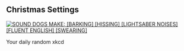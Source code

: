 ## Christmas Settings
[![SOUND DOGS MAKE: [BARKING] [HISSING] [LIGHTSABER NOISES] [FLUENT ENGLISH] [SWEARING]](https://imgs.xkcd.com/comics/christmas_settings.png)](https://xkcd.com/1620/ "SOUND DOGS MAKE: [BARKING] [HISSING] [LIGHTSABER NOISES] [FLUENT ENGLISH] [SWEARING]")

Your daily random xkcd
